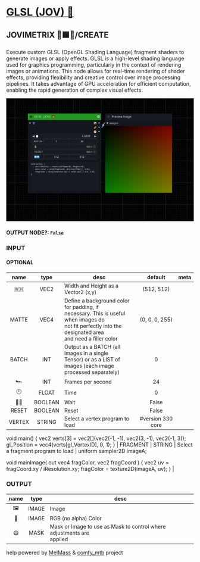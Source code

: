 # [GLSL (JOV) 🍩](https://github.com/Amorano/Jovimetrix-examples/blob/master/node/GLSL/GLSL.md)

## JOVIMETRIX 🔺🟩🔵/CREATE

Execute custom GLSL (OpenGL Shading Language) fragment shaders to generate images or apply effects. GLSL is a high-level shading language used for graphics programming, particularly in the context of rendering images or animations. This node allows for real-time rendering of shader effects, providing flexibility and creative control over image processing pipelines. It takes advantage of GPU acceleration for efficient computation, enabling the rapid generation of complex visual effects.

![GLSL](https://raw.githubusercontent.com/Amorano/Jovimetrix-examples/master/node/GLSL/GLSL.png)

#### OUTPUT NODE?: `False`

### INPUT

#### OPTIONAL

name | type | desc | default | meta
:---:|:---:|---|:---:|---
🇼🇭  |  VEC2  | Width and Height as a Vector2 (x,y) | (512, 512) | 
MATTE  |  VEC4  | Define a background color for padding, if<br>necessary. This is useful when images do<br>not fit perfectly into the designated area<br>and need a filler color | (0, 0, 0, 255) | 
BATCH  |  INT  | Output as a BATCH (all images in a single<br>Tensor) or as a LIST of images (each image<br>processed separately) | 0 | 
🏎️  |  INT  | Frames per second | 24 | 
🕛  |  FLOAT  | Time | 0 | 
✋🏽  |  BOOLEAN  | Wait | False | 
RESET  |  BOOLEAN  | Reset | False | 
VERTEX  |  STRING  | Select a vertex program to load | #version 330 core
void main()
{
    vec2 verts[3] = vec2[](vec2(-1, -1), vec2(3, -1), vec2(-1, 3));
    gl_Position = vec4(verts[gl_VertexID], 0, 1);
}
 | 
FRAGMENT  |  STRING  | Select a fragment program to load | uniform sampler2D imageA;

void mainImage( out vec4 fragColor, vec2 fragCoord ) {
  vec2 uv = fragCoord.xy / iResolution.xy;
  fragColor = texture2D(imageA, uv);
}
 | 

### OUTPUT

name | type | desc
:---:|:---:|---
🖼️  |  IMAGE  | Image 
🌈  |  IMAGE  | RGB (no alpha) Color 
😷  |  MASK  | Mask or Image to use as Mask to control where adjustments are<br>applied 

help powered by [MelMass](https://github.com/melMass) & [comfy_mtb](https://github.com/melMass/comfy_mtb) project